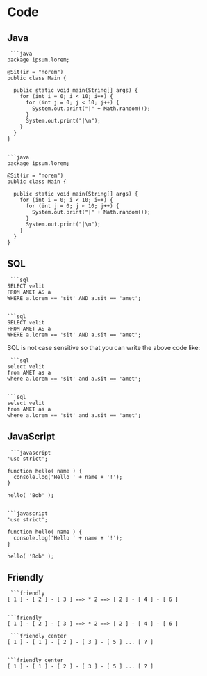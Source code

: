 # Code

## Java

```
 ```java
package ipsum.lorem;

@Sit(ir = "norem")
public class Main {

  public static void main(String[] args) {
    for (int i = 0; i < 10; i++) {
      for (int j = 0; j < 10; j++) {
        System.out.print("|" + Math.random());
      }
      System.out.print("|\n");
    }
  }
}
 ```
```

```java
package ipsum.lorem;

@Sit(ir = "norem")
public class Main {

  public static void main(String[] args) {
    for (int i = 0; i < 10; i++) {
      for (int j = 0; j < 10; j++) {
        System.out.print("|" + Math.random());
      }
      System.out.print("|\n");
    }
  }
}
```

## SQL

```
 ```sql
SELECT velit
FROM AMET AS a
WHERE a.lorem == 'sit' AND a.sit == 'amet';
 ```
```

```sql
SELECT velit
FROM AMET AS a
WHERE a.lorem == 'sit' AND a.sit == 'amet';
```

SQL is not case sensitive so that you can write the above code like:

```
 ```sql
select velit
from AMET as a
where a.lorem == 'sit' and a.sit == 'amet';
 ```
```

```sql
select velit
from AMET as a
where a.lorem == 'sit' and a.sit == 'amet';
```

## JavaScript

```
 ```javascript
'use strict';

function hello( name ) {
  console.log('Hello ' + name + '!');
}

hello( 'Bob' );
 ```
```

```javascript
'use strict';

function hello( name ) {
  console.log('Hello ' + name + '!');
}

hello( 'Bob' );
```

## Friendly

```
 ```friendly
[ 1 ] - [ 2 ] - [ 3 ] ==> * 2 ==> [ 2 ] - [ 4 ] - [ 6 ]
 ```
```

```friendly
[ 1 ] - [ 2 ] - [ 3 ] ==> * 2 ==> [ 2 ] - [ 4 ] - [ 6 ]
```

```
 ```friendly center
[ 1 ] - [ 1 ] - [ 2 ] - [ 3 ] - [ 5 ] ... [ ? ]
 ```
```

```friendly center
[ 1 ] - [ 1 ] - [ 2 ] - [ 3 ] - [ 5 ] ... [ ? ]
```
